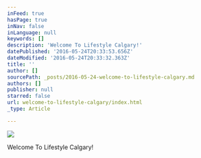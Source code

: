 ```yaml
---
inFeed: true
hasPage: true
inNav: false
inLanguage: null
keywords: []
description: 'Welcome To Lifestyle Calgary!'
datePublished: '2016-05-24T20:33:53.656Z'
dateModified: '2016-05-24T20:33:32.363Z'
title: ''
author: []
sourcePath: _posts/2016-05-24-welcome-to-lifestyle-calgary.md
authors: []
publisher: null
starred: false
url: welcome-to-lifestyle-calgary/index.html
_type: Article

---
```

![](https://the-grid-user-content.s3-us-west-2.amazonaws.com/8391679b-2dfe-41b4-8974-f16ff1be7128.jpg)

Welcome To Lifestyle Calgary!